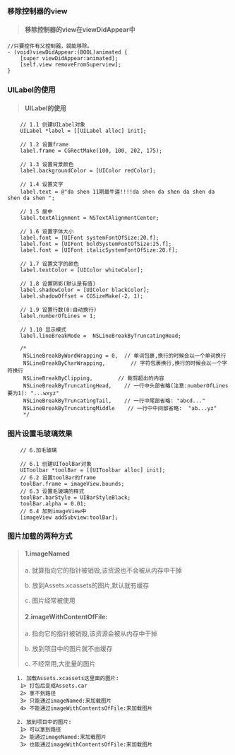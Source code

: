 ### 移除控制器的view

> #### 移除控制器的view在viewDidAppear中

```
//只要控件有父控制器，就能移除。
- (void)viewDidAppear:(BOOL)animated {
    [super viewDidAppear:animated];
    [self.view removeFromSuperview];
}
```

### UILabel的使用

> #### UILabel的使用

```
    // 1.1 创建UILabel对象
    UILabel *label = [[UILabel alloc] init];

    // 1.2 设置frame
    label.frame = CGRectMake(100, 100, 202, 175);

    // 1.3 设置背景颜色
    label.backgroundColor = [UIColor redColor];

    // 1.4 设置文字
    label.text = @"da shen 11期最牛逼!!!!da shen da shen da shen da shen da shen ";

    // 1.5 居中
    label.textAlignment = NSTextAlignmentCenter;

    // 1.6 设置字体大小
    label.font = [UIFont systemFontOfSize:20.f];
    label.font = [UIFont boldSystemFontOfSize:25.f];
    label.font = [UIFont italicSystemFontOfSize:20.f];

    // 1.7 设置文字的颜色
    label.textColor = [UIColor whiteColor];

    // 1.8 设置阴影(默认是有值)
    label.shadowColor = [UIColor blackColor];
    label.shadowOffset = CGSizeMake(-2, 1);

    // 1.9 设置行数(0:自动换行)
    label.numberOfLines = 1;

    // 1.10 显示模式
    label.lineBreakMode =  NSLineBreakByTruncatingHead;

    /*
     NSLineBreakByWordWrapping = 0,  // 单词包裹,换行的时候会以一个单词换行
     NSLineBreakByCharWrapping,        // 字符包裹换行,换行的时候会以一个字符换行
     NSLineBreakByClipping,        // 裁剪超出的内容
     NSLineBreakByTruncatingHead,    // 一行中头部省略(注意:numberOfLines要为1): "...wxyz"
     NSLineBreakByTruncatingTail,    // 一行中尾部省略: "abcd..."
     NSLineBreakByTruncatingMiddle    // 一行中中间部省略:  "ab...yz"
     */
```

### 图片设置毛玻璃效果

```
    // 6.加毛玻璃

    // 6.1 创建UIToolBar对象
    UIToolbar *toolBar = [[UIToolbar alloc] init];
    // 6.2 设置toolBar的frame
    toolBar.frame = imageView.bounds;
    // 6.3 设置毛玻璃的样式
    toolBar.barStyle = UIBarStyleBlack;
    toolBar.alpha = 0.01;
    // 6.4 加到imageView中
    [imageView addSubview:toolBar];
```

### 图片加载的两种方式

> #### 1.imageNamed
>
> a. 就算指向它的指针被销毁,该资源也不会被从内存中干掉
>
> b. 放到Assets.xcassets的图片,默认就有缓存
>
> c. 图片经常被使用
>
> #### 2.imageWithContentOfFile:
>
> a. 指向它的指针被销毁,该资源会被从内存中干掉
>
> b. 放到项目中的图片就不由缓存
>
> c. 不经常用,大批量的图片

```
   1. 加载Assets.xcassets这里面的图片:
    1> 打包后变成Assets.car
    2> 拿不到路径
    3> 只能通过imageNamed:来加载图片
    4> 不能通过imageWithContentsOfFile:来加载图片

   2. 放到项目中的图片:
    1> 可以拿到路径
    2> 能通过imageNamed:来加载图片
    3> 也能通过imageWithContentsOfFile:来加载图片
```



